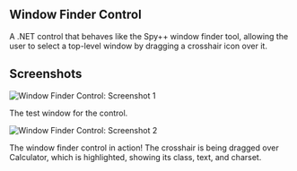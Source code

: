 Window Finder Control
---------------------

A .NET control that behaves like the Spy++ window finder tool, allowing the
user to select a top-level window by dragging a crosshair icon over it.


Screenshots
-----------

![Window Finder Control: Screenshot 1](http://s3.amazonaws.com/scrnshots.com/screenshots/284912/windowfinder_screenshot_01png)

The test window for the control.


![Window Finder Control: Screenshot 2](http://s3.amazonaws.com/scrnshots.com/screenshots/284916/windowfinder_screenshot_02png)

The window finder control in action! The crosshair is being dragged over
Calculator, which is highlighted, showing its class, text, and charset.
